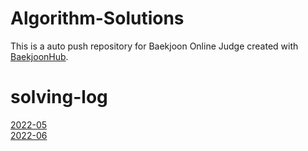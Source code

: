# Algorithm-Solutions
This is a auto push repository for Baekjoon Online Judge created with [BaekjoonHub](https://github.com/BaekjoonHub/BaekjoonHub).
<br>
# solving-log
[2022-05](./solving-log-2205.md)<br>
[2022-06](./solving-log-2206.md)
